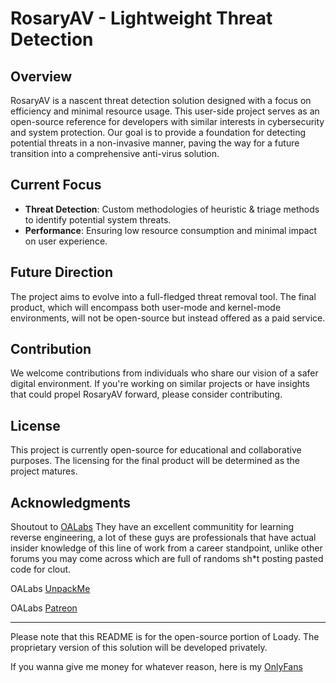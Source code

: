 # RosaryAV - Lightweight Threat Detection

## Overview
RosaryAV is a nascent threat detection solution designed with a focus on efficiency and minimal resource usage. This user-side project serves as an open-source reference for developers with similar interests in cybersecurity and system protection. Our goal is to provide a foundation for detecting potential threats in a non-invasive manner, paving the way for a future transition into a comprehensive anti-virus solution.

## Current Focus
- **Threat Detection**: Custom methodologies of heuristic & triage methods to identify potential system threats.
- **Performance**: Ensuring low resource consumption and minimal impact on user experience.

## Future Direction
The project aims to evolve into a full-fledged threat removal tool. The final product, which will encompass both user-mode and kernel-mode environments, will not be open-source but instead offered as a paid service.

## Contribution
We welcome contributions from individuals who share our vision of a safer digital environment. If you're working on similar projects or have insights that could propel RosaryAV forward, please consider contributing.

## License
This project is currently open-source for educational and collaborative purposes. The licensing for the final product will be determined as the project matures.

## Acknowledgments
Shoutout to [OALabs](https://www.openanalysis.net/) They have an excellent communitity for learning reverse engineering, a lot of these guys are professionals that have actual insider knowledge of this line of work from a career standpoint, unlike other forums you may come across which are full of randoms sh*t posting pasted code for clout.

OALabs [UnpackMe](https://www.unpac.me/#/)

OALabs [Patreon](https://www.patreon.com/oalabs)

---

Please note that this README is for the open-source portion of Loady. The proprietary version of this solution will be developed privately.


If you wanna give me money for whatever reason, here is my [OnlyFans](https://onlyfans.com/u374708150)
